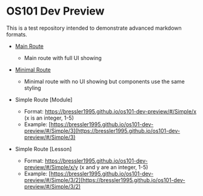 # OS101 Dev Preview

This is a test repository intended to demonstrate advanced markdown formats.

- [Main Route](https://bressler1995.github.io/os101-dev-preview/)
  - Main route with full UI showing
- [Minimal Route](https://bressler1995.github.io/os101-dev-preview/#/Minimal/3)
  - Minimal route with no UI showing but components use the same styling
- Simple Route [Module]
  - Format: https://bressler1995.github.io/os101-dev-preview/#/Simple/x (x is an integer, 1-5)
  - Example: [https://bressler1995.github.io/os101-dev-preview/#/Simple/3](https://bressler1995.github.io/os101-dev-preview/#/Simple/3)

- Simple Route [Lesson]
  - Format: https://bressler1995.github.io/os101-dev-preview/#/Simple/x/y (x and y are an integer, 1-5)
  - Example: [https://bressler1995.github.io/os101-dev-preview/#/Simple/3/2](https://bressler1995.github.io/os101-dev-preview/#/Simple/3/2)